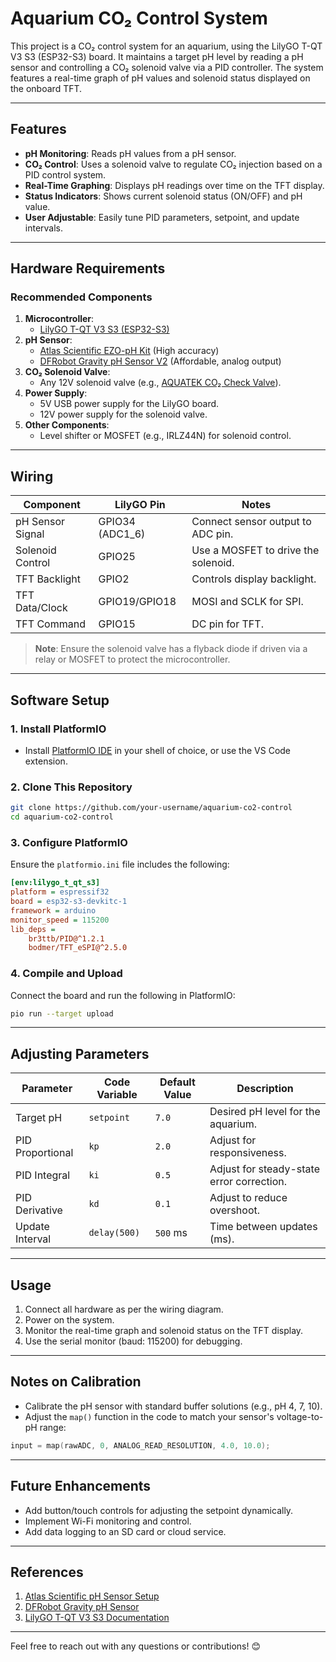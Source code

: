 
# Aquarium CO₂ Control System

This project is a CO₂ control system for an aquarium, using the LilyGO T-QT V3 S3 (ESP32-S3) board. It maintains a target pH level by reading a pH sensor and controlling a CO₂ solenoid valve via a PID controller. The system features a real-time graph of pH values and solenoid status displayed on the onboard TFT.

---

## Features
- **pH Monitoring**: Reads pH values from a pH sensor.
- **CO₂ Control**: Uses a solenoid valve to regulate CO₂ injection based on a PID control system.
- **Real-Time Graphing**: Displays pH readings over time on the TFT display.
- **Status Indicators**: Shows current solenoid status (ON/OFF) and pH value.
- **User Adjustable**: Easily tune PID parameters, setpoint, and update intervals.

---

## Hardware Requirements
### Recommended Components
1. **Microcontroller**:
   - [LilyGO T-QT V3 S3 (ESP32-S3)](https://github.com/Xinyuan-LilyGO/T-QT)
2. **pH Sensor**:
   - [Atlas Scientific EZO-pH Kit](https://atlas-scientific.com/probes/ezo-ph-kit/) (High accuracy)
   - [DFRobot Gravity pH Sensor V2](https://www.dfrobot.com/product-1025.html) (Affordable, analog output)
3. **CO₂ Solenoid Valve**:
   - Any 12V solenoid valve (e.g., [AQUATEK CO₂ Check Valve](https://www.aquatek-california.com/)).
4. **Power Supply**:
   - 5V USB power supply for the LilyGO board.
   - 12V power supply for the solenoid valve.
5. **Other Components**:
   - Level shifter or MOSFET (e.g., IRLZ44N) for solenoid control.

---

## Wiring
| Component         | LilyGO Pin      | Notes                              |
|--------------------|-----------------|------------------------------------|
| pH Sensor Signal   | GPIO34 (ADC1_6) | Connect sensor output to ADC pin. |
| Solenoid Control   | GPIO25          | Use a MOSFET to drive the solenoid. |
| TFT Backlight      | GPIO2           | Controls display backlight.       |
| TFT Data/Clock     | GPIO19/GPIO18   | MOSI and SCLK for SPI.            |
| TFT Command        | GPIO15          | DC pin for TFT.                   |

> **Note**: Ensure the solenoid valve has a flyback diode if driven via a relay or MOSFET to protect the microcontroller.

---

## Software Setup
### 1. **Install PlatformIO**
- Install [PlatformIO IDE](https://platformio.org/) in your shell of choice, or use the VS Code extension.

### 2. **Clone This Repository**
```bash
git clone https://github.com/your-username/aquarium-co2-control
cd aquarium-co2-control
```

### 3. **Configure PlatformIO**
Ensure the `platformio.ini` file includes the following:
```ini
[env:lilygo_t_qt_s3]
platform = espressif32
board = esp32-s3-devkitc-1
framework = arduino
monitor_speed = 115200
lib_deps = 
    br3ttb/PID@^1.2.1
    bodmer/TFT_eSPI@^2.5.0
```

### 4. **Compile and Upload**
Connect the board and run the following in PlatformIO:
```bash
pio run --target upload
```

---

## Adjusting Parameters
| Parameter       | Code Variable        | Default Value | Description                                  |
|------------------|----------------------|---------------|----------------------------------------------|
| Target pH        | `setpoint`           | `7.0`         | Desired pH level for the aquarium.           |
| PID Proportional | `kp`                 | `2.0`         | Adjust for responsiveness.                   |
| PID Integral     | `ki`                 | `0.5`         | Adjust for steady-state error correction.    |
| PID Derivative   | `kd`                 | `0.1`         | Adjust to reduce overshoot.                  |
| Update Interval  | `delay(500)`         | `500` ms      | Time between updates (ms).                   |

---

## Usage
1. Connect all hardware as per the wiring diagram.
2. Power on the system.
3. Monitor the real-time graph and solenoid status on the TFT display.
4. Use the serial monitor (baud: 115200) for debugging.

---

## Notes on Calibration
- Calibrate the pH sensor with standard buffer solutions (e.g., pH 4, 7, 10).
- Adjust the `map()` function in the code to match your sensor's voltage-to-pH range:
```cpp
input = map(rawADC, 0, ANALOG_READ_RESOLUTION, 4.0, 10.0);
```

---

## Future Enhancements
- Add button/touch controls for adjusting the setpoint dynamically.
- Implement Wi-Fi monitoring and control.
- Add data logging to an SD card or cloud service.

---

## References
1. [Atlas Scientific pH Sensor Setup](https://atlas-scientific.com/)
2. [DFRobot Gravity pH Sensor](https://www.dfrobot.com/product-1025.html)
3. [LilyGO T-QT V3 S3 Documentation](https://github.com/Xinyuan-LilyGO/T-QT)

---

Feel free to reach out with any questions or contributions! 😊

